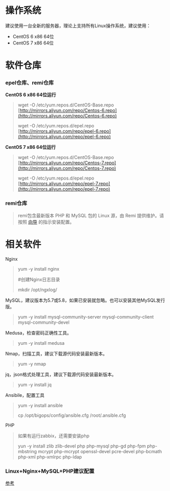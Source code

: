# 操作系统

建议使用一台全新的服务器，理论上支持所有Linux操作系统，建议使用：

* CentOS 6 x86 64位
* CentOS 7 x86 64位

# 软件仓库

### epel仓库、remi仓库

**CentOS 6 x86 64位运行**

> wget -O /etc/yum.repos.d/CentOS-Base.repo [http://mirrors.aliyun.com/repo/Centos-6.repo](http://mirrors.aliyun.com/repo/Centos-6.repo)
>
> wget -O /etc/yum.repos.d/epel.repo [http://mirrors.aliyun.com/repo/epel-6.repo](http://mirrors.aliyun.com/repo/epel-6.repo)

**CentOS 7 x86 64位运行**

> wget -O /etc/yum.repos.d/CentOS-Base.repo [http://mirrors.aliyun.com/repo/Centos-7.repo](http://mirrors.aliyun.com/repo/Centos-7.repo)
>
> wget -O /etc/yum.repos.d/epel.repo [http://mirrors.aliyun.com/repo/epel-7.repo](http://mirrors.aliyun.com/repo/epel-7.repo)

### **remi仓库**

> remi包含最新版本 PHP 和 MySQL 包的 Linux 源，由 Remi 提供维护。请按照 [向导](https://rpms.remirepo.net/wizard/ "向导") 的指示安装配置。

# 相关软件

Nginx

> yum -y install nginx
>
> \#创建Nginx日志目录
>
> mkdir /opt/ngxlog/

MySQL，建议版本为5.7或5.8，如果已安装就忽略。也可以安装其他MySQL发行版。

> yum -y install mysql-community-server mysql-community-client mysql-community-devel

Medusa，检查密码正确性工具。

> yum -y install medusa

Nmap，扫描工具，建议下载源代码安装最新版本。

> yum -y nmap

jq，json格式处理工具，建议下载源代码安装最新版本。

> yum -y install jq

Ansibile，配置工具

> yum -y install ansible
>
> cp /opt/bigops/config/ansible.cfg /root/.ansible.cfg

PHP

> 如果有运行zabbix，还需要安装php
>
> yun -y install zlib zlib-devel php php-mysql php-gd php-fpm php-mbstring mcrypt php-mcrypt openssl-devel pcre-devel php-bcmath php-xml php-xmlrpc php-ldap

### Linux+Nginx+MySQL+PHP**建议配置**

[参考](https://github.com/yunweibang/bigops-LNMP-config)

